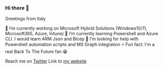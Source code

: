 ### Hi there 👋

Greetings from Italy

🔭 I’m currently working on Microsoft Hybrid Solutions (Windows10/11, Microsoft365, Azure, Intune)
🌱 I’m currently learning Powershell and Azure CLI. I would learn ARM Json and Bicep
🤔 I’m looking for help with Powershell automation scripts and MS Graph integration
⚡ Fun fact: I'm a real Back To The Future fan 😁

Reach me on [Twitter](https://twitter.com/francescofacco)
Link to [my website](https://francescofacco.cloud)

<!--
**francescofacco/francescofacco** is a ✨ _special_ ✨ repository because its `README.md` (this file) appears on your GitHub profile.

Here are some ideas to get you started:

- 🔭 I’m currently working on ...
- 🌱 I’m currently learning ...
- 👯 I’m looking to collaborate on ...
- 🤔 I’m looking for help with ...
- 💬 Ask me about ...
- 📫 How to reach me: ...
- 😄 Pronouns: ...
- ⚡ Fun fact: ...
-->
